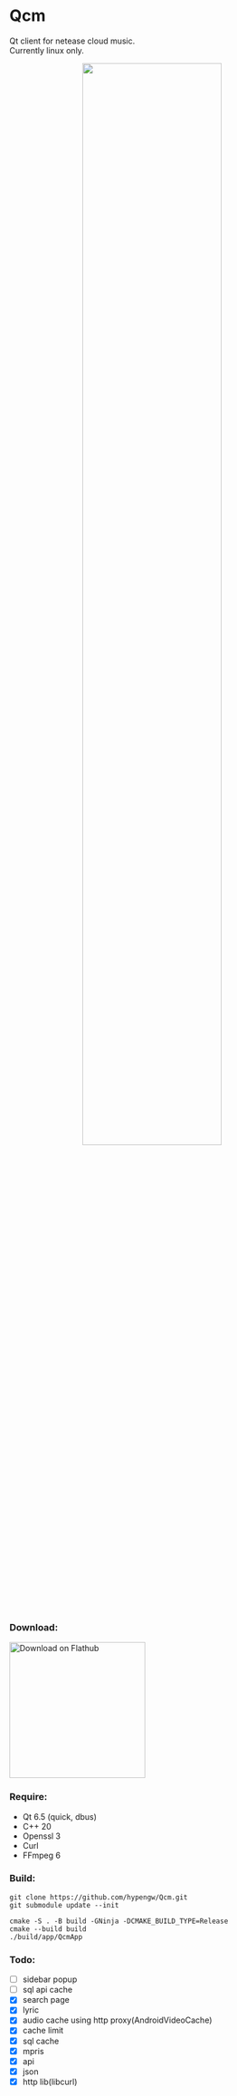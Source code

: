 # Qcm
Qt client for netease cloud music.  
Currently linux only.  

<p align="center" width="100%">
<img src="https://github.com/hypengw/Qcm/blob/master/app/assets/screenshots/main.jpg?raw=true" width=70%>
</p>

### Download:  
<a href='https://flathub.org/apps/details/io.github.hypengw.Qcm'><img width='240' alt='Download on Flathub' src='https://dl.flathub.org/assets/badges/flathub-badge-en.png'/></a>

### Require:  
- Qt 6.5 (quick, dbus)
- C++ 20
- Openssl 3
- Curl
- FFmpeg 6

### Build:  
```
git clone https://github.com/hypengw/Qcm.git  
git submodule update --init

cmake -S . -B build -GNinja -DCMAKE_BUILD_TYPE=Release  
cmake --build build
./build/app/QcmApp
```

### Todo:
- [ ] sidebar popup
- [ ] sql api cache
- [x] search page
- [x] lyric
- [x] audio cache using http proxy(AndroidVideoCache)
- [x] cache limit
- [x] sql cache
- [x] mpris
- [x] api
- [x] json
- [x] http lib(libcurl)
